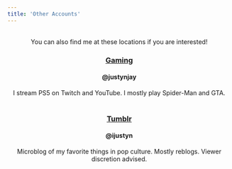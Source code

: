```yaml
---
title: 'Other Accounts'
---
```

<center><br>You can also find me at these locations if you are interested!
<h3><a href="/gaming">Gaming</a></h3>
<h4>@justynjay</h4>
I stream PS5 on Twitch and YouTube. I mostly play Spider-Man and GTA.
<br><br>
<h3><a href="/tumblr">Tumblr</a></h3>
<h4>@ijustyn</h4>
Microblog of my favorite things in pop culture. Mostly reblogs. Viewer discretion advised.
</center>
